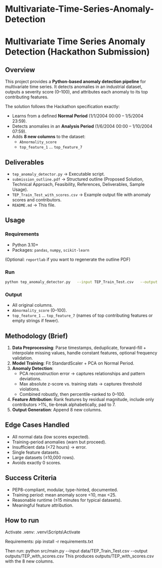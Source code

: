 
# Multivariate-Time-Series-Anomaly-Detection


# Multivariate Time Series Anomaly Detection (Hackathon Submission)

## Overview
This project provides a **Python-based anomaly detection pipeline** for multivariate time series.
It detects anomalies in an industrial dataset, outputs a severity score (0–100), and attributes each anomaly to its top contributing features.

The solution follows the Hackathon specification exactly:
- Learns from a defined **Normal Period** (1/1/2004 00:00 – 1/5/2004 23:59).
- Detects anomalies in an **Analysis Period** (1/6/2004 00:00 – 1/10/2004 07:59).
- Adds **8 new columns** to the dataset:
  - `Abnormality_score`
  - `top_feature_1` … `top_feature_7`

## Deliverables
- `tep_anomaly_detector.py` → Executable script.
- `submission_outline.pdf` → Structured outline (Proposed Solution, Technical Approach, Feasibility, References, Deliverables, Sample Usage).
- `TEP_Train_Test_with_scores.csv` → Example output file with anomaly scores and contributors.
- `README.md` → This file.

## Usage

### Requirements
- Python 3.10+
- Packages: `pandas`, `numpy`, `scikit-learn`

(Optional: `reportlab` if you want to regenerate the outline PDF)

### Run
```bash
python tep_anomaly_detector.py   --input TEP_Train_Test.csv   --output TEP_Train_Test_with_scores.csv   --timestamp-col Time   --train-start "2004-01-01 00:00"   --train-end   "2004-01-05 23:59"   --analysis-start "2004-01-06 00:00"   --analysis-end   "2004-01-10 07:59"   --expected-freq T
```

### Output
- All original columns.
- `Abnormality_score` (0–100).
- `top_feature_1` … `top_feature_7` (names of top contributing features or empty strings if fewer).

## Methodology (Brief)
1. **Data Preprocessing**: Parse timestamps, deduplicate, forward-fill + interpolate missing values, handle constant features, optional frequency validation.
2. **Model Training**: Fit StandardScaler + PCA on Normal Period.
3. **Anomaly Detection**:
   - PCA reconstruction error → captures relationships and pattern deviations.
   - Max absolute z-score vs. training stats → captures threshold violations.
   - Combined robustly, then percentile-ranked to 0–100.
4. **Feature Attribution**: Rank features by residual magnitude, include only contributors >1%, tie-break alphabetically, pad to 7.
5. **Output Generation**: Append 8 new columns.

## Edge Cases Handled
- All normal data (low scores expected).
- Training-period anomalies (warn but proceed).
- Insufficient data (<72 hours) → error.
- Single feature datasets.
- Large datasets (≤10,000 rows).
- Avoids exactly 0 scores.

## Success Criteria
- PEP8-compliant, modular, type-hinted, documented.
- Training period: mean anomaly score <10, max <25.
- Reasonable runtime (≤15 minutes for typical datasets).
- Meaningful feature attribution.

## How to run
Activate .venv:
.venv\Scripts\Activate

Requirements:
pip install -r requirements.txt

Then run:
python src/main.py --input data/TEP_Train_Test.csv --output outputs/TEP_with_scores.csv
This produces outputs/TEP_with_scores.csv with the 8 new columns.

